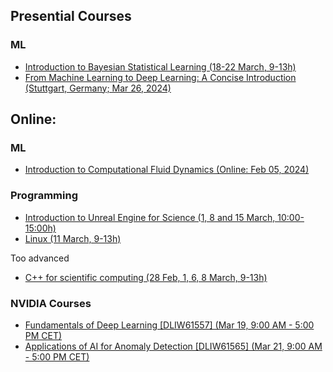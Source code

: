 ## Presential Courses

### ML
- [Introduction to Bayesian Statistical Learning (18-22 March, 9-13h)](https://www.gauss-centre.eu/trainingsworkshops/?dfxid=566)
- [From Machine Learning to Deep Learning: A Concise Introduction (Stuttgart, Germany; Mar 26, 2024)](https://www.hlrs.de/training/2024/dl-hlrs)

## Online:
### ML
- [Introduction to Computational Fluid Dynamics (Online: Feb 05, 2024)](https://www.hlrs.de/training/2024/CFD-ZIH)

### Programming
- [Introduction to Unreal Engine for Science (1, 8 and 15 March, 10:00-15:00h)](https://www.gauss-centre.eu/trainingsworkshops/?dfxid=562)
- [Linux (11 March, 9-13h)](https://admin.kuleuven.be/icts/opleidingen/opleidingsaanbod/linux-tools-online)

Too advanced
- [C++ for scientific computing (28 Feb, 1, 6, 8 March, 9-13h)](https://admin.kuleuven.be/icts/opleidingen/opleidingsaanbod/c-for-scientific-computing)


### NVIDIA Courses
- [Fundamentals of Deep Learning [DLIW61557] (Mar 19, 9:00 AM - 5:00 PM CET)](https://www.nvidia.com/gtc/session-catalog/?tab.allsessions=1700692987788001F1cG&search.sessiontype=1701905400491001STQ1&search=DLIW61557#/session/1694112676966001AIrI)
- [Applications of AI for Anomaly Detection [DLIW61565] (Mar 21, 9:00 AM - 5:00 PM CET)](https://www.nvidia.com/gtc/session-catalog/?tab.allsessions=1700692987788001F1cG&search.sessiontype=1701905400491001STQ1&search=DLIW61565#/session/1694112677451001AOTu)
